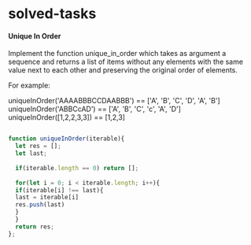 # solved-tasks

#### Unique In Order
     

 
 Implement the function unique_in_order which takes as argument a sequence and returns a list of items without any elements with the same value next to each other and preserving the original order of elements.
 
 For example:
 
 uniqueInOrder('AAAABBBCCDAABBB') == ['A', 'B', 'C', 'D', 'A', 'B']
 uniqueInOrder('ABBCcAD')         == ['A', 'B', 'C', 'c', 'A', 'D']
 uniqueInOrder([1,2,2,3,3])       == [1,2,3]
 
 

```javascript

function uniqueInOrder(iterable){
  let res = [];
  let last;
  
  if(iterable.length == 0) return [];
  
  for(let i = 0; i < iterable.length; i++){
  if(iterable[i] !== last){ 
  last = iterable[i]
  res.push(last)
  }
  }
  return res;
};





```
